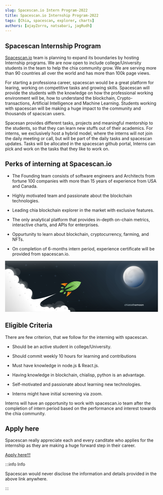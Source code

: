 ```yaml
---
slug: Spacescan.io Intern Program-2022
title: Spacescan.io Internship Program-2022
tags: [Chia, spacescan, explorer, charts]
authors: [ajayZorro, natsabari, jagRudh]
---
```

## Spacescan Internship Program

[Spacescan.io](https://www.spacescan.io/) team is planning to expand its boundaries by hosting Internship programs. We are now open to include college/University students in the team to help the chia community grow. We are serving more than 90 countries all over the world and has more than 100k page views.

For starting a professiona career, spacescan would be a great platform for learing, working on competitive tasks and growing skills. Spacescan will provide the students with the knowledge on how the professional working environment will be, how to understand the blockchain, Crypto- transactions, Artificial Intelligence and Machine Learning. Students working with spacescan will be making a huge impact to the community and thousands of spacscan users. 

Spacesan provides different tasks, projects and meaningful mentorship to the students, so that they can learn new stuffs out of their academics. For interns, we exclusively host a hybrid model, where the interns will not join the daily meeting or call, but will be part of the daily tasks and spacescan updates. Tasks will be allocated in the spacescan github portal, Interns can pick and work on the tasks that they like to work on. 

## Perks of interning at Spacescan.io

- The Founding team consists of software engineers and Architects from fortune 100 companies with more than 15 years of experience from USA and Canada.

- Highly motivated team and passionate about the blockchain technologies.​

- Leading chia blockchain explorer in the market with exclusive features. 

- The only analytical platform that provides in-depth on-chain metrics, interactive charts, and APIs for enterprises.​

- Oppurtunity to learn about blockchain, cryptocurrency, farming, and NFTs. 

- On completion of 6-months intern period, experience certificate will be provided from spacescan.io. ​

![Chiatothemoon Plushie](./chiatothemoon.jpg)

## Eligible Criteria 

There are few criterion, that we follow for the interning with spacescan. 

- Should be an active student in college/University.

- Should commit weekly 10 hours for learning and contributions

- Must have knowledge in node.js & React.js.

- Having knowledge in blockchain, chialisp, python is an advantage.

- Self-motivated and passionate about learning new technologies.

- Interns might have initial screening via zoom.

Interns will have an opportunity to work with spacescan.io team after the completion of intern period based on the performance and interest towards the chia community. 

## Apply here 

Spacescan really appreciate each and every canditate who applies for the internship as they are making a huge forward step in their career. 

[Apply here!!!](https://forms.gle/dSMFa7rT7u3dERsT7)

:::info Info

Spacescan would never disclose the information and details provided in the above link anywhere. 

:::
